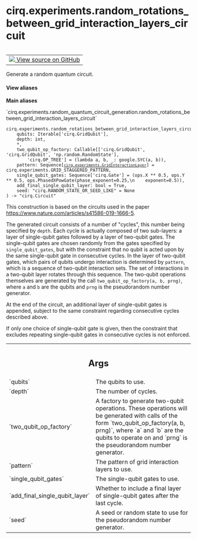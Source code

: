 <div itemscope itemtype="http://developers.google.com/ReferenceObject">
<meta itemprop="name" content="cirq.experiments.random_rotations_between_grid_interaction_layers_circuit" />
<meta itemprop="path" content="Stable" />
</div>

# cirq.experiments.random_rotations_between_grid_interaction_layers_circuit

<!-- Insert buttons and diff -->

<table class="tfo-notebook-buttons tfo-api" align="left">

<td>
  <a target="_blank" href="https://github.com/quantumlib/cirq/tree/master/cirq/experiments/random_quantum_circuit_generation.py">
    <img src="https://www.tensorflow.org/images/GitHub-Mark-32px.png" />
    View source on GitHub
  </a>
</td>
</table>



Generate a random quantum circuit.

<section class="expandable">
  <h4 class="showalways">View aliases</h4>
  <p>
<b>Main aliases</b>
<p>`cirq.experiments.random_quantum_circuit_generation.random_rotations_between_grid_interaction_layers_circuit`</p>
</p>
</section>

<pre class="devsite-click-to-copy prettyprint lang-py tfo-signature-link">
<code>cirq.experiments.random_rotations_between_grid_interaction_layers_circuit(
    qubits: Iterable['cirq.GridQubit'],
    depth: int,
    *,
    two_qubit_op_factory: Callable[['cirq.GridQubit', 'cirq.GridQubit', 'np.random.RandomState'],
        'cirq.OP_TREE'] = (lambda a, b, _: google.SYC(a, b)),
    pattern: Sequence[<a href="../../cirq/experiments/GridInteractionLayer.md"><code>cirq.experiments.GridInteractionLayer</code></a>] = cirq.experiments.GRID_STAGGERED_PATTERN,
    single_qubit_gates: Sequence['cirq.Gate'] = (ops.X ** 0.5, ops.Y ** 0.5, ops.PhasedXPowGate(phase_exponent=0.25,\n    exponent=0.5)),
    add_final_single_qubit_layer: bool = True,
    seed: "cirq.RANDOM_STATE_OR_SEED_LIKE" = None
) -> "cirq.Circuit"
</code></pre>



<!-- Placeholder for "Used in" -->

This construction is based on the circuits used in the paper
https://www.nature.com/articles/s41586-019-1666-5.

The generated circuit consists of a number of "cycles", this number being
specified by `depth`. Each cycle is actually composed of two sub-layers:
a layer of single-qubit gates followed by a layer of two-qubit gates.
The single-qubit gates are chosen randomly from the gates specified by
`single_qubit_gates`, but with the constraint that no qubit is acted upon
by the same single-qubit gate in consecutive cycles. In the layer of
two-qubit gates, which pairs of qubits undergo interaction is determined
by `pattern`, which is a sequence of two-qubit interaction sets. The
set of interactions in a two-qubit layer rotates through this sequence.
The two-qubit operations themselves are generated by the call
`two_qubit_op_factory(a, b, prng)`, where `a` and `b` are the qubits and
`prng` is the pseudorandom number generator.

At the end of the circuit, an additional layer of single-qubit gates is
appended, subject to the same constraint regarding consecutive cycles
described above.

If only one choice of single-qubit gate is given, then the constraint
that excludes repeating single-qubit gates in consecutive cycles is not
enforced.

<!-- Tabular view -->
 <table class="responsive fixed orange">
<colgroup><col width="214px"><col></colgroup>
<tr><th colspan="2"><h2 class="add-link">Args</h2></th></tr>

<tr>
<td>
`qubits`
</td>
<td>
The qubits to use.
</td>
</tr><tr>
<td>
`depth`
</td>
<td>
The number of cycles.
</td>
</tr><tr>
<td>
`two_qubit_op_factory`
</td>
<td>
A factory to generate two-qubit operations.
These operations will be generated with calls of the form
`two_qubit_op_factory(a, b, prng)`, where `a` and `b` are the qubits
to operate on and `prng` is the pseudorandom number generator.
</td>
</tr><tr>
<td>
`pattern`
</td>
<td>
The pattern of grid interaction layers to use.
</td>
</tr><tr>
<td>
`single_qubit_gates`
</td>
<td>
The single-qubit gates to use.
</td>
</tr><tr>
<td>
`add_final_single_qubit_layer`
</td>
<td>
Whether to include a final layer of
single-qubit gates after the last cycle.
</td>
</tr><tr>
<td>
`seed`
</td>
<td>
A seed or random state to use for the pseudorandom number
generator.
</td>
</tr>
</table>


